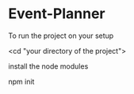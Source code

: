# Event-Planner
To run the project on your setup

<cd "your directory of the project">

install the node modules

npm init

